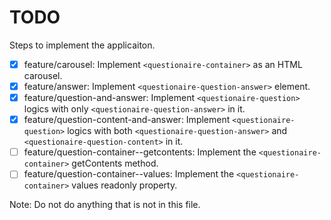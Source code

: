 # TODO

Steps to implement the applicaiton.

- [x] feature/carousel: Implement `<questionaire-container>` as an HTML carousel.
- [x] feature/answer: Implement `<questionaire-question-answer>` element.
- [x] feature/question-and-answer: Implement `<questionaire-question>` logics with only `<questionaire-question-answer>` in it.
- [x] feature/question-content-and-answer: Implement `<questionaire-question>` logics with both
`<questionaire-question-answer>` and `<questionaire-question-content>` in it.
- [ ] feature/question-container--getcontents: Implement the `<questionaire-container>` getContents method.
- [ ] feature/question-container--values: Implement the `<questionaire-container>` values readonly property.

Note: Do not do anything that is not in this file.
